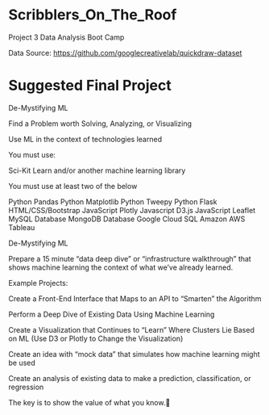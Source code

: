 # Scribblers_On_The_Roof
Project 3 Data Analysis Boot Camp

Data Source: https://github.com/googlecreativelab/quickdraw-dataset

# Suggested Final Project

De-Mystifying ML

Find a Problem worth Solving, Analyzing, or Visualizing

Use ML in the context of technologies learned

You must use:

Sci-Kit Learn and/or another machine learning library

You must use at least two of the below

Python Pandas
Python Matplotlib
Python Tweepy
Python Flask
HTML/CSS/Bootstrap
JavaScript Plotly
Javascript D3.js
JavaScript Leaflet
MySQL Database
MongoDB Database
Google Cloud SQL
Amazon AWS
Tableau

De-Mystifying ML

Prepare a 15 minute “data deep dive” or “infrastructure walkthrough” that shows machine learning the context of what we’ve already learned.

Example Projects:

Create a Front-End Interface that Maps to an API to “Smarten” the Algorithm

Perform a Deep Dive of Existing Data Using Machine Learning 

Create a Visualization that Continues to “Learn” Where Clusters Lie Based on ML (Use D3 or Plotly to Change the Visualization)

Create an idea with “mock data” that simulates how machine learning might be used

Create an analysis of existing data to make a prediction, classification, or regression


The key is to show the value of what you know.	
